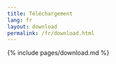 ```yaml
---
title: Téléchargement
lang: fr
layout: download
permalink: /fr/download.html
---
```


{% include pages/download.md %}

